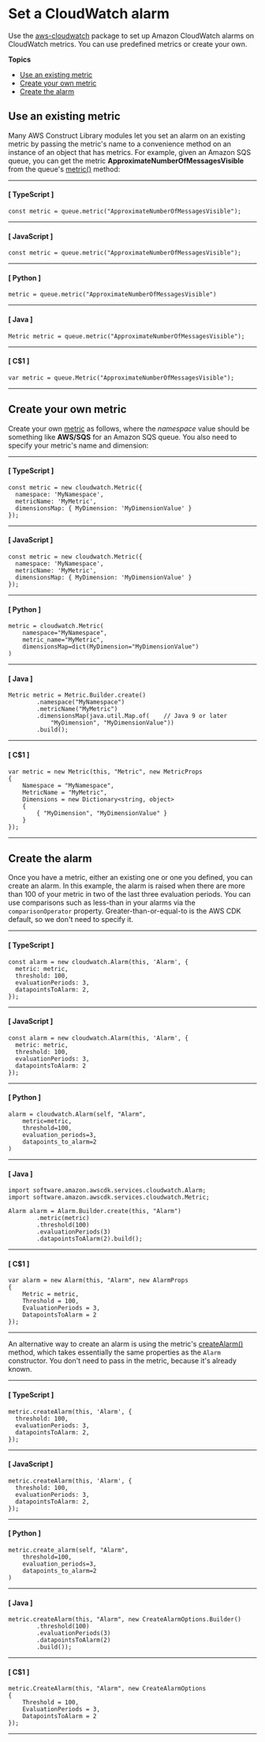 # Set a CloudWatch alarm<a name="how-to-set-cw-alarm"></a>

Use the [aws-cloudwatch](https://docs.aws.amazon.com/cdk/api/v2/docs/aws-cdk-lib.aws_cloudwatch-readme.html) package to set up Amazon CloudWatch alarms on CloudWatch metrics. You can use predefined metrics or create your own.

**Topics**
+ [Use an existing metric](#how-to-set-cw-alarm-use-metric)
+ [Create your own metric](#how-to-set-cw-alarm-new-metric)
+ [Create the alarm](#how-to-set-cw-alarm-create)

## Use an existing metric<a name="how-to-set-cw-alarm-use-metric"></a>

Many AWS Construct Library modules let you set an alarm on an existing metric by passing the metric's name to a convenience method on an instance of an object that has metrics. For example, given an Amazon SQS queue, you can get the metric **ApproximateNumberOfMessagesVisible** from the queue's [metric()](https://docs.aws.amazon.com/cdk/api/v2/docs/aws-cdk-lib.aws_sqs.Queue.html#metricmetricname-props) method:

------
#### [ TypeScript ]

```
const metric = queue.metric("ApproximateNumberOfMessagesVisible");
```

------
#### [ JavaScript ]

```
const metric = queue.metric("ApproximateNumberOfMessagesVisible");
```

------
#### [ Python ]

```
metric = queue.metric("ApproximateNumberOfMessagesVisible")
```

------
#### [ Java ]

```
Metric metric = queue.metric("ApproximateNumberOfMessagesVisible");
```

------
#### [ C\$1 ]

```
var metric = queue.Metric("ApproximateNumberOfMessagesVisible");
```

------

## Create your own metric<a name="how-to-set-cw-alarm-new-metric"></a>

Create your own [metric](https://docs.aws.amazon.com/cdk/api/v2/docs/aws-cdk-lib.aws_cloudwatch.Metric.html) as follows, where the *namespace* value should be something like **AWS/SQS** for an Amazon SQS queue. You also need to specify your metric's name and dimension:

------
#### [ TypeScript ]

```
const metric = new cloudwatch.Metric({
  namespace: 'MyNamespace',
  metricName: 'MyMetric',
  dimensionsMap: { MyDimension: 'MyDimensionValue' }
});
```

------
#### [ JavaScript ]

```
const metric = new cloudwatch.Metric({
  namespace: 'MyNamespace',
  metricName: 'MyMetric',
  dimensionsMap: { MyDimension: 'MyDimensionValue' }
});
```

------
#### [ Python ]

```
metric = cloudwatch.Metric(
    namespace="MyNamespace",
    metric_name="MyMetric",
    dimensionsMap=dict(MyDimension="MyDimensionValue")
)
```

------
#### [ Java ]

```
Metric metric = Metric.Builder.create()
        .namespace("MyNamespace")
        .metricName("MyMetric")
        .dimensionsMap(java.util.Map.of(    // Java 9 or later
            "MyDimension", "MyDimensionValue"))
        .build();
```

------
#### [ C\$1 ]

```
var metric = new Metric(this, "Metric", new MetricProps
{
    Namespace = "MyNamespace",
    MetricName = "MyMetric",
    Dimensions = new Dictionary<string, object>
    {
        { "MyDimension", "MyDimensionValue" }
    }
});
```

------

## Create the alarm<a name="how-to-set-cw-alarm-create"></a>

Once you have a metric, either an existing one or one you defined, you can create an alarm. In this example, the alarm is raised when there are more than 100 of your metric in two of the last three evaluation periods. You can use comparisons such as less-than in your alarms via the `comparisonOperator` property. Greater-than-or-equal-to is the AWS CDK default, so we don't need to specify it.

------
#### [ TypeScript ]

```
const alarm = new cloudwatch.Alarm(this, 'Alarm', {
  metric: metric,
  threshold: 100,
  evaluationPeriods: 3,
  datapointsToAlarm: 2,
});
```

------
#### [ JavaScript ]

```
const alarm = new cloudwatch.Alarm(this, 'Alarm', {
  metric: metric,
  threshold: 100,
  evaluationPeriods: 3,
  datapointsToAlarm: 2
});
```

------
#### [ Python ]

```
alarm = cloudwatch.Alarm(self, "Alarm",
    metric=metric,
    threshold=100,
    evaluation_periods=3,
    datapoints_to_alarm=2
)
```

------
#### [ Java ]

```
import software.amazon.awscdk.services.cloudwatch.Alarm;
import software.amazon.awscdk.services.cloudwatch.Metric;

Alarm alarm = Alarm.Builder.create(this, "Alarm")
        .metric(metric)
        .threshold(100)
        .evaluationPeriods(3)
        .datapointsToAlarm(2).build();
```

------
#### [ C\$1 ]

```
var alarm = new Alarm(this, "Alarm", new AlarmProps
{
    Metric = metric,
    Threshold = 100,
    EvaluationPeriods = 3,
    DatapointsToAlarm = 2
});
```

------

An alternative way to create an alarm is using the metric's [createAlarm()](https://docs.aws.amazon.com/cdk/api/v2/docs/aws-cdk-lib.aws_cloudwatch.Metric.html#createwbralarmscope-id-props) method, which takes essentially the same properties as the `Alarm` constructor. You don't need to pass in the metric, because it's already known.

------
#### [ TypeScript ]

```
metric.createAlarm(this, 'Alarm', {
  threshold: 100,
  evaluationPeriods: 3,
  datapointsToAlarm: 2,
});
```

------
#### [ JavaScript ]

```
metric.createAlarm(this, 'Alarm', {
  threshold: 100,
  evaluationPeriods: 3,
  datapointsToAlarm: 2,
});
```

------
#### [ Python ]

```
metric.create_alarm(self, "Alarm",
    threshold=100,
    evaluation_periods=3,
    datapoints_to_alarm=2
)
```

------
#### [ Java ]

```
metric.createAlarm(this, "Alarm", new CreateAlarmOptions.Builder()
        .threshold(100)
        .evaluationPeriods(3)
        .datapointsToAlarm(2)
        .build());
```

------
#### [ C\$1 ]

```
metric.CreateAlarm(this, "Alarm", new CreateAlarmOptions
{
    Threshold = 100,
    EvaluationPeriods = 3,
    DatapointsToAlarm = 2
});
```

------